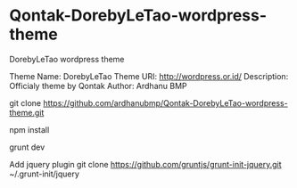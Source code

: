 # Qontak-DorebyLeTao-wordpress-theme
DorebyLeTao wordpress theme

Theme Name: DorebyLeTao
Theme URI: http://wordpress.or.id/
Description: Officialy theme by Qontak
Author: Ardhanu BMP

git clone https://github.com/ardhanubmp/Qontak-DorebyLeTao-wordpress-theme.git

npm install

grunt dev

Add jquery plugin
git clone https://github.com/gruntjs/grunt-init-jquery.git ~/.grunt-init/jquery